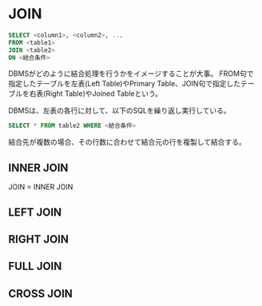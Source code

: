 # JOIN

```sql
SELECT <column1>, <column2>, ...
FROM <table1>
JOIN <table2>
ON <結合条件>
```

DBMSがどのように結合処理を行うかをイメージすることが大事。
FROM句で指定したテーブルを左表(Left Table)やPrimary Table、JOIN句で指定したテーブルを右表(Right Table)やJoined Tableという。

DBMSは、左表の各行に対して、以下のSQLを繰り返し実行している。

```sql
SELECT * FROM table2 WHERE <結合条件>
```

結合先が複数の場合、その行数に合わせて結合元の行を複製して結合する。

## INNER JOIN

JOIN = INNER JOIN

## LEFT JOIN

## RIGHT JOIN

## FULL JOIN

## CROSS JOIN
